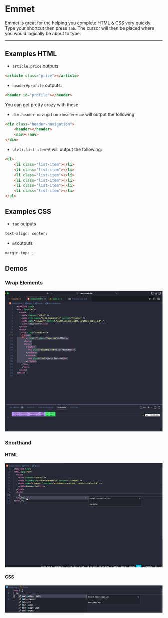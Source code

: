 # Emmet

Emmet is great for the helping you complete HTML & CSS very quickly. Type your shortcut then press `tab`. The cursor will then be placed where you would logically be about to type.

---

## Examples HTML

- `article.price` outputs:

```html
<article class="price"></article>
```

- `header#profile` outputs:

```html
<header id="profile"></header>
```

You can get pretty crazy with these:

- `div.header-navigation>header+nav` will output the following:

```html
<div class="header-navigation">
	<header></header>
	<nav></nav>
</div>
```

- `ul>li.list-item*6` will output the following:

```html
<ul>
	<li class="list-item"></li>
	<li class="list-item"></li>
	<li class="list-item"></li>
	<li class="list-item"></li>
	<li class="list-item"></li>
	<li class="list-item"></li>
</ul>
```

## Examples CSS

- `tac` outputs

```css
text-align: center;
```

- `mt`outputs

```css
margin-top: ;
```

## Demos

### Wrap Elements

![GIF showing command](https://github.com/adampaulsackfield/resources-list/blob/main/images/wrapemmet.gif)

### Shorthand

#### HTML

![GIF showing command](https://github.com/adampaulsackfield/resources-list/blob/main/images/emmet1.gif)

#### CSS

![GIF showing command](https://github.com/adampaulsackfield/resources-list/blob/main/images/emmet2.gif)

